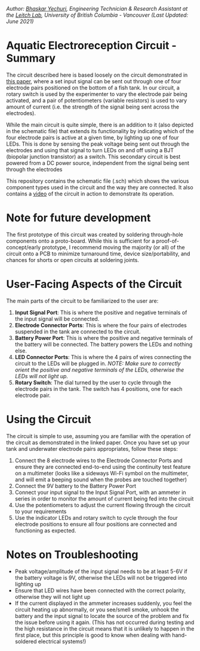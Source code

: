 _Author: [Bhaskar Yechuri](bhaskar.yechuri@gmail.com), Engineering Technician & Research Assistant at the [Leitch Lab](https://www.zoology.ubc.ca/person/duncan-leitch), University of British Columbia - Vancouver (Last Updated: June 2021)_

# Aquatic Electroreception Circuit - Summary

The circuit described here is based loosely on the circuit demonstrated in [this paper](https://journals.biologists.com/jeb/article/205/23/3609/9206/Electroreception-in-juvenile-scalloped-hammerhead), where a set input signal can be sent out through one of four electrode pairs positioned on the bottom of a fish tank. In our circuit, a rotary switch is used by the experimenter to vary the electrode pair being activated, and a pair of potentiometers (variable resistors) is used to vary amount of current (i.e. the strength of the signal being sent across the electrodes). 

While the main circuit is quite simple, there is an addition to it (also depicted in the schematic file) that extends its functionality by indicating which of the four electrode pairs is active at a given time, by lighting up one of four LEDs. This is done by sensing the peak voltage being sent out through the electrodes and using that signal to turn LEDs on and off using a BJT (biopolar junction transistor) as a switch. This secondary circuit is best powered from a DC power source, independent from the signal being sent through the electrodes

This repository contains the schematic file (.sch) which shows the various component types used in the circuit and the way they are connected. It also contains a [video](https://drive.google.com/file/d/17aoE4caPd3qhUQ_ESQ56myHzBBdYeZDZ/view?usp=sharing) of the circuit in action to demonstrate its operation.

# Note for future development

The first prototype of this circuit was created by soldering through-hole components onto a proto-board. While this is sufficient for a proof-of-concept/early prototype, I recommend moving the majority (or all) of the circuit onto a PCB to minimize turnaround time, device size/portability, and chances for shorts or open circuits at soldering joints.

# User-Facing Aspects of the Circuit

The main parts of the circuit to be familiarized to the user are:

1. **Input Signal Port**: This is where the positive and negative terminals of the input signal will be connected.
1. **Electrode Connector Ports**: This is where the four pairs of electrodes suspended in the tank are connected to the circuit.
1. **Battery Power Port**: This is where the positive and negative terminals of the battery will be connected. The battery powers the LEDs and nothing else.
1. **LED Connector Ports**: This is where the 4 pairs of wires connecting the circuit to the LEDs will be plugged in. _NOTE: Make sure to correctly orient the positive and negative terminals of the LEDs, otherwise the LEDs will not light up._
1. **Rotary Switch**: The dial turned by the user to cycle through the electrode pairs in the tank. The switch has 4 positions, one for each electrode pair.

# Using the Circuit

The circuit is simple to use, assuming you are familiar with the operation of the circuit as demonstrated in the linked paper. Once you have set up your tank and underwater electrode pairs appropriates, follow these steps:

1. Connect the 8 electrode wires to the Electrode Connector Ports and ensure they are connected end-to-end using the continuity test feature on a multimeter (looks like a sideways Wi-Fi symbol on the multimeter, and will emit a beeping sound when the probes are touched together)
1. Connect the 9V battery to the Battery Power Port
1. Connect your input signal to the Input Signal Port, with an ammeter in series in order to monitor the amount of current being fed into the circuit
1. Use the potentiometers to adjust the current flowing through the circuit to your requirements
1. Use the indicator LEDs and rotary switch to cycle through the four electrode positions to ensure all four positions are connected and functioning as expected.

# Notes on Troubleshooting

* Peak voltage/amplitude of the input signal needs to be at least 5-6V if the battery voltage is 9V, otherwise the LEDs will not be triggered into lighting up
* Ensure that LED wires have been connected with the correct polarity, otherwise they will not light up
* If the current displayed in the ammeter increases suddenly, you feel the circuit heating up abnormally, or you see/smell smoke, unhook the battery and the input signal to locate the source of the problem and fix the issue before using it again. (This has not occurred during testing and the high resistance in the circuit means that it is unlikely to happen in the first place, but this principle is good to know when dealing with hand-soldered electrical systems!)
